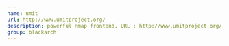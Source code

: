```yaml
---
name: umit
url: http://www.umitproject.org/
description: powerful nmap frontend. URL : http://www.umitproject.org/ Groups : blackarch blackarch-networking
group: blackarch
---
```

